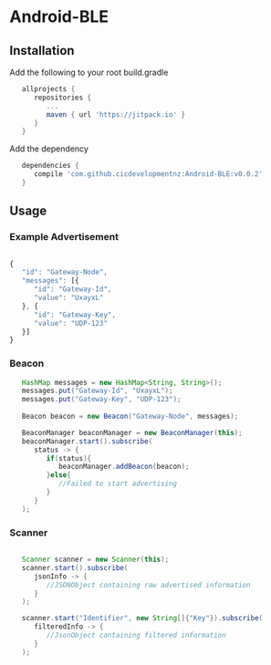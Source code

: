 # Android-BLE

## Installation

Add the following to your root build.gradle

```gradle
   allprojects {
      repositories {
         ...
         maven { url 'https://jitpack.io' }
      }
   }
```

Add the dependency
```gradle
   dependencies {
      compile 'com.github.cicdevelopmentnz:Android-BLE:v0.0.2'
   }
```

## Usage

### Example Advertisement

```javascript

{
   "id": "Gateway-Node",
   "messages": [{
      "id": "Gateway-Id",
      "value": "UxayxL"
   }, {
      "id": "Gateway-Key",
      "value": "UDP-123"
   }]
}

```

### Beacon

```java
   HashMap messages = new HashMap<String, String>();
   messages.put("Gateway-Id", "UxayxL");
   messages.put("Gateway-Key", "UDP-123");
   
   Beacon beacon = new Beacon("Gateway-Node", messages);

   BeaconManager beaconManager = new BeaconManager(this);
   beaconManager.start().subscribe(
      status -> {
         if(status){
            beaconManager.addBeacon(beacon);
         }else{
            //Failed to start advertising
         }
      }
   );
```

### Scanner

```java

   Scanner scanner = new Scanner(this);
   scanner.start().subscribe(
      jsonInfo -> {
         //JSONObject containing raw advertised information
      }
   );

   scanner.start("Identifier", new String[]{"Key"}).subscribe(
      filteredInfo -> {
         //JsonObject containing filtered information
      }
   );
```

